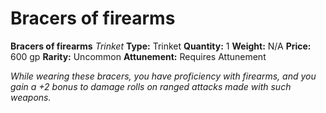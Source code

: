 # Bracers of firearms

**Bracers of firearms**
_Trinket_
**Type:** Trinket
**Quantity:** 1
**Weight:** N/A
**Price:** 600 gp
**Rarity:** Uncommon
**Attunement:** Requires Attunement

*While wearing these bracers, you have proficiency with firearms, and you gain a +2 bonus to damage rolls on ranged attacks made with such weapons.*